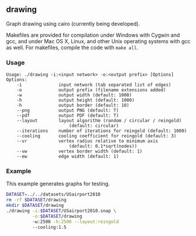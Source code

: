 drawing
-------

Graph drawing using cairo (currently being developed).

Makefiles are provided for compilation under Windows with Cygwin and gcc,
and under Mac OS X, Linux, and other Unix operating systems with gcc as
well. For makefiles, compile the code with `make all`.

### Usage ###

```
Usage: ./drawing -i:<input network> -o:<output prefix> [Options]
Options:
    -i              input network (tab separated list of edges)
    -o              output prefix (filename extensions added)
    -w              output width (default: 1000)
    -h              output height (default: 1000)
    -h              output border (default: 10)
    --png           output PNG (default: T)
    --pdf           output PDF (default: T)
    --layout        layout algorithm (random / circular / reingold)
                        (default: circular)
    --iterations    number of iterations for reingold (default: 1000)
    --cooling       cooling coefficient for reingold (default: 3)
    --vr            vertex radius relative to minimum axis
                        (default: 0.1*sqrt(nodes))
    --vw            vertex border width (default: 1)
    --ew            edge width (default: 1)
```

### Example ###

This example generates graphs for testing.

```bash
DATASET=../../datasets/USairport2010
rm -rf $DATASET/drawing
mkdir $DATASET/drawing
./drawing -i:$DATASET/USairport2010.snap \
          -o:$DATASET/drawing
          -w:2500 -h:2500 --layout:reingold
          --cooling:1.5
```
